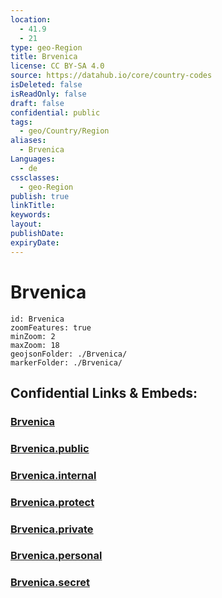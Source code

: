 ```yaml
---
location:
  - 41.9
  - 21
type: geo-Region
title: Brvenica
license: CC BY-SA 4.0
source: https://datahub.io/core/country-codes
isDeleted: false
isReadOnly: false
draft: false
confidential: public
tags:
  - geo/Country/Region
aliases:
  - Brvenica
Languages:
  - de
cssclasses:
  - geo-Region
publish: true
linkTitle:
keywords:
layout:
publishDate:
expiryDate:
---
```


# Brvenica

```leaflet
id: Brvenica
zoomFeatures: true 
minZoom: 2 
maxZoom: 18
geojsonFolder: ./Brvenica/
markerFolder: ./Brvenica/
```


## Confidential Links & Embeds: 

### [Brvenica](/_Standards/Earth/Continent/Europe/Europe~South/Macedonia~North/Municipalities~Macedonia/Brvenica.md) 

### [Brvenica.public](/_public/Earth/Continent/Europe/Europe~South/Macedonia~North/Municipalities~Macedonia/Brvenica.public.md) 

### [Brvenica.internal](/_internal/Earth/Continent/Europe/Europe~South/Macedonia~North/Municipalities~Macedonia/Brvenica.internal.md) 

### [Brvenica.protect](/_protect/Earth/Continent/Europe/Europe~South/Macedonia~North/Municipalities~Macedonia/Brvenica.protect.md) 

### [Brvenica.private](/_private/Earth/Continent/Europe/Europe~South/Macedonia~North/Municipalities~Macedonia/Brvenica.private.md) 

### [Brvenica.personal](/_personal/Earth/Continent/Europe/Europe~South/Macedonia~North/Municipalities~Macedonia/Brvenica.personal.md) 

### [Brvenica.secret](/_secret/Earth/Continent/Europe/Europe~South/Macedonia~North/Municipalities~Macedonia/Brvenica.secret.md)


